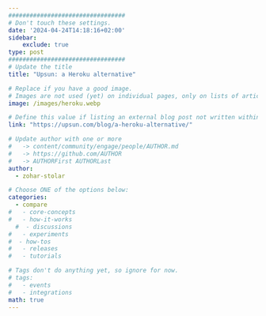 ```yaml
---
#################################
# Don't touch these settings.
date: '2024-04-24T14:18:16+02:00'
sidebar:
    exclude: true
type: post
#################################
# Update the title
title: "Upsun: a Heroku alternative"

# Replace if you have a good image. 
# Images are not used (yet) on individual pages, only on lists of articles.
image: /images/heroku.webp

# Define this value if listing an external blog post not written within this site.
link: "https://upsun.com/blog/a-heroku-alternative/"

# Update author with one or more
#   -> content/community/engage/people/AUTHOR.md
#   -> https://github.com/AUTHOR
#   -> AUTHORFirst AUTHORLast
author:
  - zohar-stolar

# Choose ONE of the options below:
categories:
  - compare
#   - core-concepts
#   - how-it-works
  #  - discussions
#   - experiments
#  - how-tos
#   - releases
#   - tutorials

# Tags don't do anything yet, so ignore for now.
# tags:
#   - events
#   - integrations
math: true
---
```

